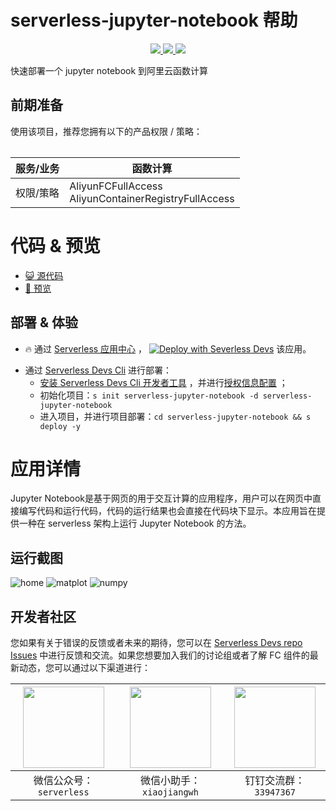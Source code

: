 # serverless-jupyter-notebook 帮助

<p align="center" class="flex justify-center">
    <a href="https://www.serverless-devs.com" class="ml-1">
    <img src="http://editor.devsapp.cn/icon?package=serverless-jupyter-notebook&type=packageType">
  </a>
  <a href="http://www.devsapp.cn/details.html?name=serverless-jupyter-notebook" class="ml-1">
    <img src="http://editor.devsapp.cn/icon?package=serverless-jupyter-notebook&type=packageVersion">
  </a>
  <a href="http://www.devsapp.cn/details.html?name=serverless-jupyter-notebook" class="ml-1">
    <img src="http://editor.devsapp.cn/icon?package=serverless-jupyter-notebook&type=packageDownload">
  </a>
</p>

<description>

快速部署一个 jupyter notebook 到阿里云函数计算

</description>

<table>

## 前期准备
使用该项目，推荐您拥有以下的产品权限 / 策略：

| 服务/业务 | 函数计算 |     
| --- |  --- |   
| 权限/策略 | AliyunFCFullAccess<br/>AliyunContainerRegistryFullAccess |  

</table>

<codepre id="codepre">

# 代码 & 预览

- [ :smiley_cat:  源代码](https://github.com/zjy2414/serverless-jupyter-notebook)
- [:rocket: 预览](http://jupyter-notebook.jupyter-service.1451800943597498.cn-shanghai.fc.devsapp.net/)

<deploy>

## 部署 & 体验

<appcenter>

-  :fire:  通过 [Serverless 应用中心](https://fcnext.console.aliyun.com/applications/create?serverless-jupyter-notebook) ，
[![Deploy with Severless Devs](https://img.alicdn.com/imgextra/i1/O1CN01w5RFbX1v45s8TIXPz_!!6000000006118-55-tps-95-28.svg)](https://fcnext.console.aliyun.com/applications/create?template=serverless-jupyter-notebook) 该应用。 

</appcenter>

- 通过 [Serverless Devs Cli](https://www.serverless-devs.com/serverless-devs/install) 进行部署：
    - [安装 Serverless Devs Cli 开发者工具](https://www.serverless-devs.com/serverless-devs/install) ，并进行[授权信息配置](https://www.serverless-devs.com/fc/config) ；
    - 初始化项目：`s init serverless-jupyter-notebook -d serverless-jupyter-notebook`   
    - 进入项目，并进行项目部署：`cd serverless-jupyter-notebook && s deploy -y`

</deploy>

<appdetail id="flushContent">

# 应用详情

Jupyter Notebook是基于网页的用于交互计算的应用程序，用户可以在网页中直接编写代码和运行代码，代码的运行结果也会直接在代码块下显示。本应用旨在提供一种在 serverless 架构上运行 Jupyter Notebook 的方法。

## 运行截图

<img src="https://7463-tcb-nkd87viq9wheg653bca0d-a8621b-1304207482.tcb.qcloud.la/Serverless-Jupyter/img1.png" alt="home">

<img src="https://7463-tcb-nkd87viq9wheg653bca0d-a8621b-1304207482.tcb.qcloud.la/Serverless-Jupyter/img2.png" alt="matplot">

<img src="https://7463-tcb-nkd87viq9wheg653bca0d-a8621b-1304207482.tcb.qcloud.la/Serverless-Jupyter/img3.png" alt="numpy">


</appdetail>

<devgroup>

## 开发者社区

您如果有关于错误的反馈或者未来的期待，您可以在 [Serverless Devs repo Issues](https://github.com/serverless-devs/serverless-devs/issues) 中进行反馈和交流。如果您想要加入我们的讨论组或者了解 FC 组件的最新动态，您可以通过以下渠道进行：

<p align="center">

| <img src="https://serverless-article-picture.oss-cn-hangzhou.aliyuncs.com/1635407298906_20211028074819117230.png" width="130px" > | <img src="https://serverless-article-picture.oss-cn-hangzhou.aliyuncs.com/1635407044136_20211028074404326599.png" width="130px" > | <img src="https://serverless-article-picture.oss-cn-hangzhou.aliyuncs.com/1635407252200_20211028074732517533.png" width="130px" > |
|--- | --- | --- |
| <center>微信公众号：`serverless`</center> | <center>微信小助手：`xiaojiangwh`</center> | <center>钉钉交流群：`33947367`</center> | 

</p>

</devgroup>